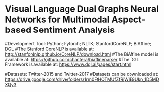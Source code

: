 # Visual Language Dual Graphs Neural Networks for Multimodal Aspect-based Sentiment Analysis

#Development Tool: Python; Pytorch; NLTK; StanfordCoreNLP; BiAffine; DGL
#The Stanford CoreNLP is available at: http://stanfordnlp.github.io/CoreNLP/download.html 
#The BiAffine model is available at: https://github.com/chantera/biaffineparser 
#The DGL Framework is available at: https://www.dgl.ai/pages/start.html

#Datasets: Twitter-2015 and	Twitter-2017
#Datasets can be downloaded at: https://drive.google.com/drive/folders/1rm0FtHOTMUfZfRjWIE9Ukn_1D5MDXQy3
